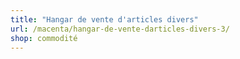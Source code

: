 ```yaml
---
title: "Hangar de vente d'articles divers"
url: /macenta/hangar-de-vente-darticles-divers-3/
shop: commodité
---
```

